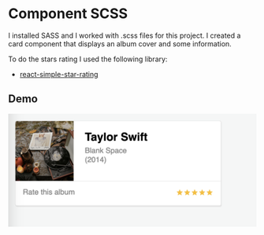 # Component SCSS

I installed SASS and I worked with .scss files for this project. 
I created a card component that displays an album cover and some information. 

To do the stars rating I used the following library:
- [react-simple-star-rating](https://github.com/awran5/react-simple-star-rating)

## Demo 
![](src/assets/images/demo-project.png)